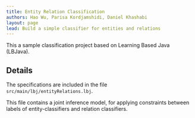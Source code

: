 ```yaml
---
title: Entity Relation Classification
authors: Hao Wu, Parisa Kordjamshidi, Daniel Khashabi
layout: page
lead: Build a simple classifier for entities and relations
---
```


This a sample classification project based on Learning Based Java (LBJava). 

## Details 
The specifications are included in the file 
`src/main/lbj/entityRelations.lbj`. 

This file contains a joint inference model, for applying constraints between labels of
entity-classifiers and relation classifiers.


